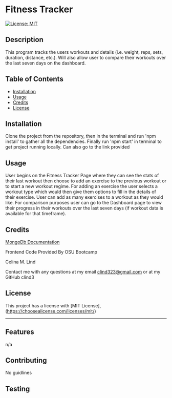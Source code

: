 # Fitness Tracker

  [![License: MIT](https://img.shields.io/badge/License-MIT-yellow.svg)](https://opensource.org/licenses/MIT)
  
  ## Description

  This program tracks the users workouts and details (i.e. weight, reps, sets, duration, distance, etc.). Will also allow user to compare their workouts over the last seven days on the dashboard.

  ## Table of Contents
  - [Installation](#installation)
  - [Usage](#usage)
  - [Credits](#credits)
  - [License](#license)

  ## Installation

  Clone the project from the repository, then in the terminal and run 'npm install' to gather all the dependencies. Finally run 'npm start' in terminal to get project running locally. Can also go to the link provided

  ## Usage

  User begins on the Fitness Tracker Page where they can see the stats of their last workout then choose to add an exercise to the previous workout or to start a new workout regime. For adding an exercise the user selects a workout type which would then give them options to fill in the details of their exercise. User can add as many exercises to a workout as they would like. For comparison purposes user can go to the Dashboard page to view their progress in their workouts over the last seven days (if workout data is available for that timeframe).

  ## Credits

  [MongoDb Documentation](https://docs.mongodb.com/)

  Frontend Code Provided By OSU Bootcamp

  Celina M. Lind

 Contact me with any questions at my email clind323@gmail.com or at my GitHub clind3

  ## License

  This project has a license with [MIT License], (https://choosealicense.com/licenses/mit/)
  

  ---

  ## Features

  n/a

  ## Contributing

  No guidlines

  ## Testing

  
  